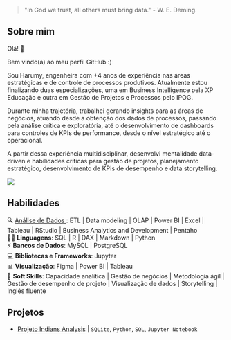 > "In God we trust, all others must bring data." - W. E. Deming.

## Sobre mim

Olá! 👋

Bem vindo(a) ao meu perfil GitHub :)

Sou Harumy, engenheira com +4 anos de experiência nas áreas estratégicas e de controle de processos produtivos. Atualmente estou finalizando duas especializações, uma em Business Intelligence pela XP Educação e outra em Gestão de Projetos e Processos pelo IPOG.

Durante minha trajetória, trabalhei gerando insights para as áreas de negócios, atuando desde a obtenção dos dados de processos, passando pela análise crítica e exploratória, até o desenvolvimento de dashboards para controles de KPIs de performance, desde o nível estratégico até o operacional.

A partir dessa experiência multidisciplinar, desenvolvi mentalidade data-driven e habilidades críticas para gestão de projetos, planejamento estratégico, desenvolvimento de KPIs de desempenho e data storytelling.

[<img src="https://img.shields.io/badge/linkedin-%230077B5.svg?&style=for-the-badge&logo=linkedin&logoColor=white" />](https://www.linkedin.com/in/harumy-yokota/)



## Habilidades

🔍 <u> Análise de Dados </u>: ETL | Data modeling | OLAP | Power BI | Excel | Tableau | RStudio | Business Analytics and Development | Pentaho  
👩‍💻 **Linguagens**: SQL | R | DAX | Markdown | Python  
⚡ **Bancos de Dados**: MySQL | PostgreSQL  
💻 **Bibliotecas e Frameworks**: Jupyter  
📊 **Visualização**: Figma | Power BI | Tableau  
🧠 **Soft Skills**: Capacidade analítica | Gestão de negócios | Metodologia ágil | Gestão de desempenho de projeto | Visualização de dados | Storytelling | Inglês fluente



## Projetos

- [Projeto Indians Analysis](https://github.com/harumy-yokota/Indians-Diabetes-Analysis) | `SQLite`, `Python`, `SQL`, `Jupyter Notebook`
